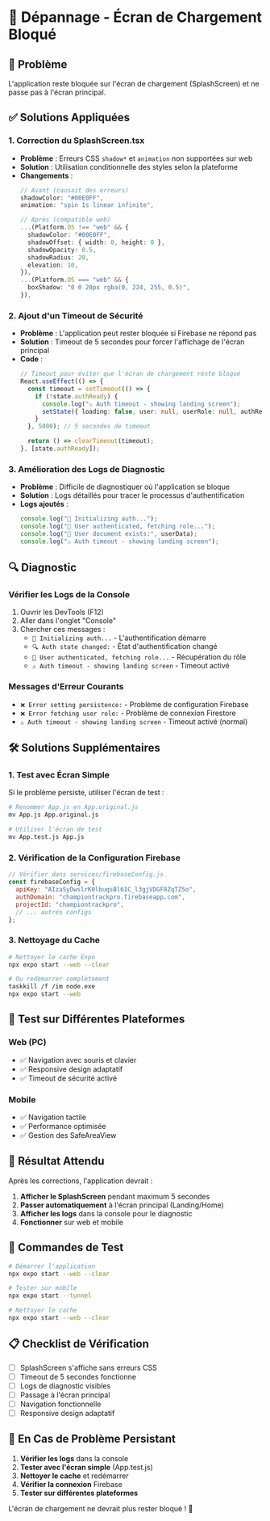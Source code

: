 # 🔧 Dépannage - Écran de Chargement Bloqué

## 🚨 Problème
L'application reste bloquée sur l'écran de chargement (SplashScreen) et ne passe pas à l'écran principal.

## ✅ Solutions Appliquées

### 1. **Correction du SplashScreen.tsx**
- **Problème** : Erreurs CSS `shadow*` et `animation` non supportées sur web
- **Solution** : Utilisation conditionnelle des styles selon la plateforme
- **Changements** :
  ```typescript
  // Avant (causait des erreurs)
  shadowColor: "#00E0FF",
  animation: "spin 1s linear infinite",
  
  // Après (compatible web)
  ...(Platform.OS !== "web" && {
    shadowColor: "#00E0FF",
    shadowOffset: { width: 0, height: 0 },
    shadowOpacity: 0.5,
    shadowRadius: 20,
    elevation: 10,
  }),
  ...(Platform.OS === "web" && {
    boxShadow: "0 0 20px rgba(0, 224, 255, 0.5)",
  }),
  ```

### 2. **Ajout d'un Timeout de Sécurité**
- **Problème** : L'application peut rester bloquée si Firebase ne répond pas
- **Solution** : Timeout de 5 secondes pour forcer l'affichage de l'écran principal
- **Code** :
  ```typescript
  // Timeout pour éviter que l'écran de chargement reste bloqué
  React.useEffect(() => {
    const timeout = setTimeout(() => {
      if (!state.authReady) {
        console.log("⚠️ Auth timeout - showing landing screen");
        setState({ loading: false, user: null, userRole: null, authReady: true });
      }
    }, 5000); // 5 secondes de timeout

    return () => clearTimeout(timeout);
  }, [state.authReady]);
  ```

### 3. **Amélioration des Logs de Diagnostic**
- **Problème** : Difficile de diagnostiquer où l'application se bloque
- **Solution** : Logs détaillés pour tracer le processus d'authentification
- **Logs ajoutés** :
  ```typescript
  console.log("🚀 Initializing auth...");
  console.log("👤 User authenticated, fetching role...");
  console.log("📄 User document exists:", userData);
  console.log("⚠️ Auth timeout - showing landing screen");
  ```

## 🔍 Diagnostic

### **Vérifier les Logs de la Console**
1. Ouvrir les DevTools (F12)
2. Aller dans l'onglet "Console"
3. Chercher ces messages :
   - `🚀 Initializing auth...` - L'authentification démarre
   - `🔍 Auth state changed:` - État d'authentification changé
   - `👤 User authenticated, fetching role...` - Récupération du rôle
   - `⚠️ Auth timeout - showing landing screen` - Timeout activé

### **Messages d'Erreur Courants**
- `❌ Error setting persistence:` - Problème de configuration Firebase
- `❌ Error fetching user role:` - Problème de connexion Firestore
- `⚠️ Auth timeout - showing landing screen` - Timeout activé (normal)

## 🛠️ Solutions Supplémentaires

### **1. Test avec Écran Simple**
Si le problème persiste, utiliser l'écran de test :
```bash
# Renommer App.js en App.original.js
mv App.js App.original.js

# Utiliser l'écran de test
mv App.test.js App.js
```

### **2. Vérification de la Configuration Firebase**
```javascript
// Vérifier dans services/firebaseConfig.js
const firebaseConfig = {
  apiKey: "AIzaSyDwslrK0lbuqsBl61C_l3gjVDGF8ZqTZ5o",
  authDomain: "championtrackpro.firebaseapp.com",
  projectId: "championtrackpro",
  // ... autres configs
};
```

### **3. Nettoyage du Cache**
```bash
# Nettoyer le cache Expo
npx expo start --web --clear

# Ou redémarrer complètement
taskkill /f /im node.exe
npx expo start --web
```

## 📱 Test sur Différentes Plateformes

### **Web (PC)**
- ✅ Navigation avec souris et clavier
- ✅ Responsive design adaptatif
- ✅ Timeout de sécurité activé

### **Mobile**
- ✅ Navigation tactile
- ✅ Performance optimisée
- ✅ Gestion des SafeAreaView

## 🎯 Résultat Attendu

Après les corrections, l'application devrait :

1. **Afficher le SplashScreen** pendant maximum 5 secondes
2. **Passer automatiquement** à l'écran principal (Landing/Home)
3. **Afficher les logs** dans la console pour le diagnostic
4. **Fonctionner** sur web et mobile

## 🚀 Commandes de Test

```bash
# Démarrer l'application
npx expo start --web --clear

# Tester sur mobile
npx expo start --tunnel

# Nettoyer le cache
npx expo start --web --clear
```

## 📋 Checklist de Vérification

- [ ] SplashScreen s'affiche sans erreurs CSS
- [ ] Timeout de 5 secondes fonctionne
- [ ] Logs de diagnostic visibles
- [ ] Passage à l'écran principal
- [ ] Navigation fonctionnelle
- [ ] Responsive design adaptatif

## 🔧 En Cas de Problème Persistant

1. **Vérifier les logs** dans la console
2. **Tester avec l'écran simple** (App.test.js)
3. **Nettoyer le cache** et redémarrer
4. **Vérifier la connexion** Firebase
5. **Tester sur différentes plateformes**

L'écran de chargement ne devrait plus rester bloqué ! 🎉

